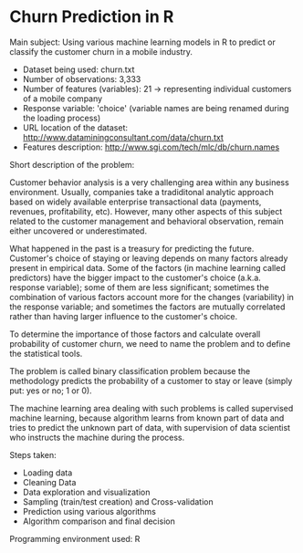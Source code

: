# Churn Prediction in R

Main subject: Using various machine learning models in R to predict or classify the customer churn in a mobile industry.

* Dataset being used: churn.txt
* Number of observations: 3,333
* Number of features (variables): 21 -> representing individual customers of a mobile company
* Response variable: 'choice' (variable names are being renamed during the loading process)
* URL location of the dataset: http://www.dataminingconsultant.com/data/churn.txt
* Features description: http://www.sgi.com/tech/mlc/db/churn.names

Short description of the problem:

Customer behavior analysis is a very challenging area within any business environment. Usually, companies take a tradiditonal analytic approach based on widely available enterprise transactional data (payments, revenues, profitability, etc). However, many other aspects of this subject related to the customer management and behavioral observation, remain either uncovered or underestimated.

What happened in the past is a treasury for predicting the future. Customer's choice of staying or leaving depends on many factors already present in empirical data. Some of the factors (in machine learning called predictors) have the bigger impact to the customer's choice (a.k.a. response variable); some of them are less significant; sometimes the combination of various factors account more for the changes (variability) in the response variable; and sometimes the factors are mutually correlated rather than having larger influence to the customer's choice.

To determine the importance of those factors and calculate overall probability of customer churn, we need to name the problem and to define the statistical tools.

The problem is called binary classification problem because the methodology predicts the probability of a customer to stay or leave (simply put: yes or no; 1 or 0).

The machine learning area dealing with such problems is called supervised machine learning, because algorithm learns from known part of  data and tries to predict the unknown part of data, with supervision of data scientist who instructs the machine during the process.

Steps taken:

* Loading data
* Cleaning Data
* Data exploration and visualization
* Sampling (train/test creation) and Cross-validation
* Prediction using various algorithms
* Algorithm comparison and final decision

Programming environment used: R
